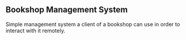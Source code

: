 ## Bookshop Management System
Simple management system a client of a bookshop can use in order to interact with it remotely.